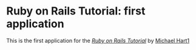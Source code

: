 # Ruby on Rails Tutorial: first application

This is the first application for the [*Ruby on Rails Tutorial*](http://railstutorial.org/) by [Michael Hart1](http://michaelhart1.com/)
